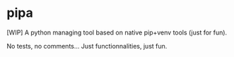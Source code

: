 # pipa
[WIP] A python managing tool based on native pip+venv tools (just for fun).

No tests, no comments... Just functionnalities, just fun.